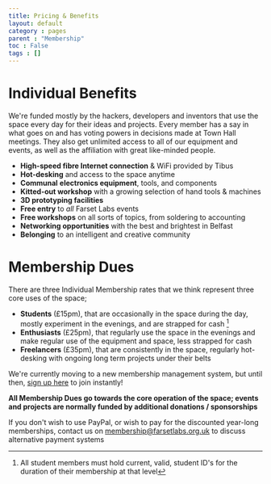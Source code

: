 ```yaml
---
title: Pricing & Benefits
layout: default
category : pages
parent : "Membership"
toc : False
tags : []
---
```


# Individual Benefits

We're funded mostly by the hackers, developers and inventors that use the space every day for their ideas and projects. Every member has a say in what goes on and has voting powers in decisions made at Town Hall meetings. They also get unlimited access to all of our equipment and events, as well as the affiliation with great like-minded people.

*   **High-speed fibre Internet connection** &amp; WiFi provided by Tibus
*   **Hot-desking** and access to the space anytime
*   **Communal** **electronics equipment**, tools, and components
*   **Kitted-out workshop** with a growing selection of hand tools &amp; machines
*   **3D prototyping facilities**
*   **Free entry** to _all_ Farset Labs events
*   **Free workshops** on all sorts of topics, from soldering to accounting
*   **Networking opportunities** with the best and brightest in Belfast
*   **Belonging** to an intelligent and creative community

# Membership Dues

There are three Individual Membership rates that we think represent three core uses of the space; 

* **Students** (£15pm), that are occasionally in the space during the day, mostly experiment in the evenings, and are strapped for cash [^cards]
* **Enthusiasts** (£25pm), that regularly use the space in the evenings and make regular use of the equipment and space, less strapped for cash
* **Freelancers** (£35pm), that are consistently in the space, regularly hot-desking with ongoing long term projects under their belts

We're currently moving to a new membership management system, but until then, [sign up here](http://blog.farsetlabs.org.uk/membership/) to join instantly!

**All Membership Dues go towards the core operation of the space; events and projects are normally funded by additional donations / sponsorships**
 
If you don't wish to use PayPal, or wish to pay for the discounted year-long memberships, contact us on [membership@farsetlabs.org.uk](mailto:membership@farsetlabs.org.uk) to discuss alternative payment systems

[^cards]: All student members must hold current, valid, student ID's for the duration of their membership at that level


